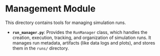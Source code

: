 # Management Module

This directory contains tools for managing simulation runs.

- **`run_manager.py`**: Provides the `RunManager` class, which handles the creation, execution, tracking, and organization of simulation runs. It manages run metadata, artifacts (like data logs and plots), and stores them in the `runs/` directory.
